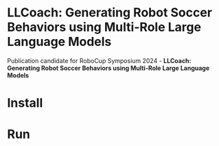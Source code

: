# LLCoach: Generating Robot Soccer Behaviors using Multi-Role Large Language Models

Publication candidate for RoboCup Symposium 2024 - **LLCoach: Generating Robot Soccer Behaviors using Multi-Role Large Language Models**
# Install

# Run
